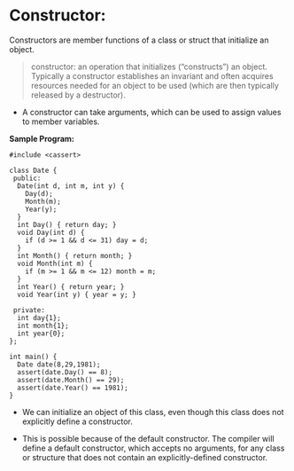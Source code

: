 # Constructor: 

Constructors are member functions of a class or struct that initialize an object. 

> constructor: an operation that initializes (“constructs”) an object. Typically a constructor establishes an invariant and often acquires resources needed for an object to be used (which are then typically released by a destructor).

- A constructor can take arguments, which can be used to assign values to member variables.

**Sample Program:**

```
#include <cassert>

class Date {
 public:
  Date(int d, int m, int y) {
    Day(d);
    Month(m);
    Year(y);
  }
  int Day() { return day; }
  void Day(int d) {
    if (d >= 1 && d <= 31) day = d;
  }
  int Month() { return month; }
  void Month(int m) {
    if (m >= 1 && m <= 12) month = m;
  }
  int Year() { return year; }
  void Year(int y) { year = y; }

 private:
  int day{1};
  int month{1};
  int year{0};
};

int main() {
  Date date(8,29,1981);
  assert(date.Day() == 8);
  assert(date.Month() == 29);
  assert(date.Year() == 1981);
}

```

- We can initialize an object of this class, even though this class does not explicitly define a constructor.

- This is possible because of the default constructor. The compiler will define a default constructor, which accepts no arguments, for any class or structure that does not contain an explicitly-defined constructor.
